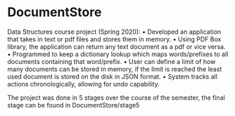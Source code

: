 # DocumentStore

Data Structures course project (Spring 2020):
• Developed an application that takes in text or pdf files and stores them in memory.
• Using PDF Box library, the application can return any text document as a pdf or vice versa.
• Programmed to keep a dictionary lookup which maps words/prefixes to all documents containing that word/prefix. 
• User can define a limit of how many documents can be stored in memory, if the limit is reached the least used document is stored on the disk in JSON format. 
• System tracks all actions chronologically, allowing for undo capability.

The project was done in 5 stages over the course of the semester, the final stage can be found in DocumentStore/stage5
